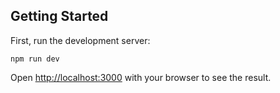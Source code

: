 
## Getting Started

First, run the development server:
```
npm run dev

```

Open [http://localhost:3000](http://localhost:3000) with your browser to see the result.


